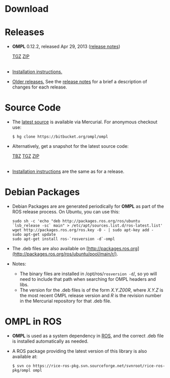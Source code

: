 # Download

# Releases

- __OMPL__ 0.12.2, released Apr 29, 2013 ([release notes](releaseNotes.html))

  <a href="https://bitbucket.org/ompl/ompl/downloads/ompl-0.12.2-Source.tar.gz" class="btn btn-primary btn-small">TGZ</a>
  <a href="https://bitbucket.org/ompl/ompl/downloads/ompl-0.12.2-Source.zip" class="btn btn-primary btn-small">ZIP</a><br><br>
- [Installation instructions.](installation.html)
- [Older releases.](https://bitbucket.org/ompl/ompl/downloads) See the [release notes](releaseNotes.html) for a brief a description of changes for each release.


# Source Code

- The [latest source](https://bitbucket.org/ompl/ompl/src) is available via Mercurial. For anonymous checkout use:

      $ hg clone https://bitbucket.org/ompl/ompl

- Alternatively, get a snapshot for the latest source code:

  <a href="https://bitbucket.org/ompl/ompl/get/tip.tar.bz2" class="btn btn-primary btn-small">TBZ</a>
  <a href="https://bitbucket.org/ompl/ompl/get/tip.tar.gz" class="btn btn-primary btn-small">TGZ</a>
  <a href="https://bitbucket.org/ompl/ompl/get/tip.zip" class="btn btn-primary btn-small">ZIP</a><br><br>
- [Installation instructions](installation.html) are the same as for a release.


# Debian Packages

- Debian Packages are are generated periodically for __OMPL__ as part of the ROS release process. On Ubuntu, you can use this:

      sudo sh -c 'echo "deb http://packages.ros.org/ros/ubuntu `lsb_release -sc` main" > /etc/apt/sources.list.d/ros-latest.list'
      wget http://packages.ros.org/ros.key -O - | sudo apt-key add -
      sudo apt-get update
      sudo apt-get install ros-`rosversion -d`-ompl

- The .deb files are also available on [http://packages.ros.org](http://packages.ros.org/ros/ubuntu/pool/main/r/).
- Notes:
  - The binary files are installed in /opt/ros/`rosversion -d`/, so yo will need to include that path when searching for OMPL headers and libs.
  - The version for the .deb files is of the form _X.Y.Z00R_, where _X.Y.Z_ is the most recent OMPL release version and _R_ is the revision number in the Mercurial repository for that .deb file.


# OMPL in ROS

- __OMPL__ is used as a system dependency in [ROS](http://www.ros.org), and the correct .deb file is installed automatically as needed.
- A ROS package providing the latest version of this library is also available at:

      $ svn co https://rice-ros-pkg.svn.sourceforge.net/svnroot/rice-ros-pkg/ompl ompl
